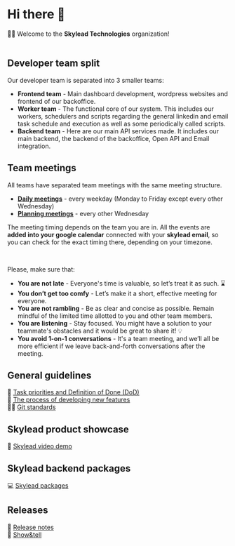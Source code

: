 # Hi there 👋

🙋‍♀️ Welcome to the **Skylead Technologies** organization!<br/><br/>

## Developer team split
Our developer team is separated into 3 smaller teams:<br/>
- **Frontend team** - Main dashboard development, wordpress websites and frontend of our backoffice.
- **Worker team** - The functional core of our system. This includes our workers, schedulers and scripts regarding the general linkedin and email task schedule and execution as well as some periodically called scripts.
- **Backend team** - Here are our main API services made. It includes our main backend, the backend of the backoffice, Open API and Email integration.

## Team meetings
All teams have separated team meetings with the same meeting structure.<br/>
- **[Daily meetings](https://docs.google.com/document/d/1G1ryt2GO0L4CoMyc5nh-qbJcTFgYcdNlowzQ5bixYVA/edit#)** - every weekday (Monday to Friday except every other Wednesday)
- **[Planning meetings](https://docs.google.com/document/d/1cy5fId6c4TyTE77zQBp0W23LUYIZ2_OAWEgRupiOvPM)** - every other Wednesday

The meeting timing depends on the team you are in.
All the events are **added into your google calendar** connected with your **skylead email**, so you can check for the exact timing there, depending on your timezone.

<br />

Please, make sure that: 
- **You are not late** - Everyone's time is valuable, so let’s treat it as such. ⌛
- **You don’t get too comfy** - Let’s make it a short, effective meeting for everyone. 
- **You are not rambling** - Be as clear and concise as possible. Remain mindful of the limited time allotted to you and other team members. 
- **You are listening** - Stay focused. You might have a solution to your teammate's obstacles and it would be great to share it! 💡
- **You avoid 1-on-1 conversations** - It's a team meeting, and we’ll all be more efficient if we leave back-and-forth conversations after the meeting. 

## General guidelines
🌈 [Task priorities and Definition of Done (DoD)](https://docs.google.com/document/d/1CCvRxpgeVRl36Y_x1-mtyIuREtR6lET3sAn6JTa1zLE)<br/>
🧙 [The process of developing new features](https://docs.google.com/document/d/1nGEW7Bkg0bC1IyWxgH-eiyiSEoJHZdFMiCRGsFI2PnA)<br/>
👩‍💻 [Git standards](https://docs.google.com/document/d/1U8LU-RxmcUB011FYOvD1WHzlJ3CXNpFNjiMG1NVNt7c)

## Skylead product showcase
🍿 [Skylead video demo](https://drive.google.com/file/d/1lk4doJ9IyGIZgw1S1UwabQttnZizNhAJ)

## Skylead backend packages
💻 [Skylead packages](https://docs.google.com/document/d/11nPWg3WxhhHIL2F7GsdcwnExy6PRKWRKAT_unn0VL7w)

## Releases
📝 [Release notes](https://drive.google.com/drive/u/1/folders/15xKgX8aBqvdnqTDelFDS5MohQNYxXvqz)<br/>
🍿 [Show&tell](https://drive.google.com/drive/u/1/folders/1Clz9-v5-nBc2Q_OTMSExi9rEh_BBvZgU)
